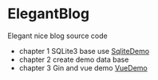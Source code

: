 # ElegantBlog
Elegant nice blog source code
* chapter 1 SQLite3 base use [SqliteDemo](https://github.com/Elegant2011/ElegantBlog/tree/master/chapter1/SqliteDemo)
* chapter  2 create demo data base
* chapter 3  Gin and vue demo [VueDemo](https://github.com/Elegant2011/ElegantBlog/tree/master/chapter3)


